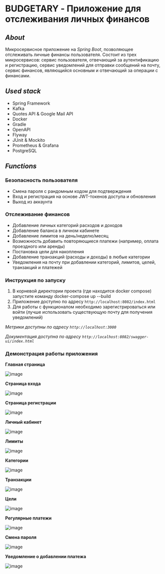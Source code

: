 # BUDGETARY - Приложение для отслеживания личных финансов

## _About_

Микросервисное приложение на _Spring Boot_, позволяющее отслеживать личные финансы пользователя. Состоит из трех
микросервисов: сервис пользователя, отвечающий за аутентификацию и регистрацию, сервис уведомлений для отправки сообщений на почту, сервис
финансов, являющийся основным и отвечающий за операции с финансами.

## _Used stack_

- Spring Framework
- Kafka
- Quotes API & Google Mail API
- Docker
- Gradle
- OpenAPI
- Flyway
- JUnit & Mockito
- Prometheus & Grafana
- PostgreSQL

## _Functions_

### Безопасность пользователя

- Смена пароля с рандомным кодом для подтверждения
- Вход и регистрация на основе JWT-токенов доступа и обновления
- Выход из аккаунта

### Отслеживание финансов

- Добавление личных категорий расходов и доходов
- Добавление баланса в личном кабинете
- Добавление лимитов на день/неделю/месяц
- Возможность добавить повторяющиеся платежи (например, оплата проездного или аренды)
- Постановка цели для накопления
- Добавление транзакций (расходы и доходы) в любые категории
- Уведомления на почту при добавлении категорий, лимитов, целей, транзакций и платежей

### Инструкция по запуску 

1. В корневой директории проекта (где находится docker compose) 
запустите команду docker-compose up --build
2. Приложение доступно по адресу ```http://localhost:8082/index.html```
3. Для работы с функционалом необходимо зарегистрироваться или войти (лучше использовать существующую почту для получения уведомлений)

_Метрики доступны по адресу ```http://localhost:3000```_

_Документация доступна по адресу ```http://localhost:8082/swagger-ui/index.html```_

### Демонстрация работы приложения

**Главная страница**

![image](https://github.com/user-attachments/assets/a3926d8d-27be-4d15-b47e-974f386cf35d)

**Страница входа**

![image](https://github.com/user-attachments/assets/939a2878-4e89-4fba-8ba4-7eff2b8549d4)

**Страница регистрации**

![image](https://github.com/user-attachments/assets/69c1302f-b765-4417-b1b6-e2462cf723fc)

**Личный кабинет**

![image](https://github.com/user-attachments/assets/b9ef0400-0188-484c-a5b1-b57116f38d11)

**Лимиты**

![image](https://github.com/user-attachments/assets/0133b65f-89b1-4f2a-a4e1-591adb1cfe61)

**Категории**

![image](https://github.com/user-attachments/assets/7294bd5f-bf64-4b52-b09c-84bd9f4777d7)

**Транзакции**

![image](https://github.com/user-attachments/assets/4594365f-5af9-45f0-8048-5badb8e32333)

**Цели**

![image](https://github.com/user-attachments/assets/ae536cea-766f-4d5a-90f5-239b44640625)

**Регулярные платежи**

![image](https://github.com/user-attachments/assets/02f1276e-9bb7-4d83-9b08-81d7bb648ed3)

**Смена пароля**

![image](https://github.com/user-attachments/assets/291a6454-6159-4c65-8cd8-7e50e85d1d11)

**Уведомление о добавлении платежа**

![image](https://github.com/user-attachments/assets/b6be46eb-9abe-411a-a49c-8d165653add1)







